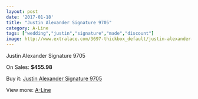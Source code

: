 ```yaml
---
layout: post
date: '2017-01-18'
title: "Justin Alexander Signature 9705"
category: A-Line
tags: ["wedding","justin","signature","made","discount"]
image: http://www.extralace.com/3697-thickbox_default/justin-alexander-signature-9705.jpg
---
```

Justin Alexander Signature 9705

On Sales: **$455.98**
<a href="https://www.extralace.com/a-line/1742-justin-alexander-signature-9705.html"><amp-img layout="responsive" width="600" height="600" src="//www.extralace.com/3697-thickbox_default/justin-alexander-signature-9705.jpg" alt="Justin Alexander Signature 9705 0" /></a>
<a href="https://www.extralace.com/a-line/1742-justin-alexander-signature-9705.html"><amp-img layout="responsive" width="600" height="600" src="//www.extralace.com/3698-thickbox_default/justin-alexander-signature-9705.jpg" alt="Justin Alexander Signature 9705 1" /></a>

Buy it: [Justin Alexander Signature 9705](https://www.extralace.com/a-line/1742-justin-alexander-signature-9705.html "Justin Alexander Signature 9705")

View more: [A-Line](https://www.extralace.com/2-a-line "A-Line")